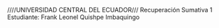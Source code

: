 ////UNIVERSIDAD CENTRAL DEL ECUADOR///
Recuperación Sumativa 1
Estudiante: Frank Leonel Quishpe Imbaquingo
